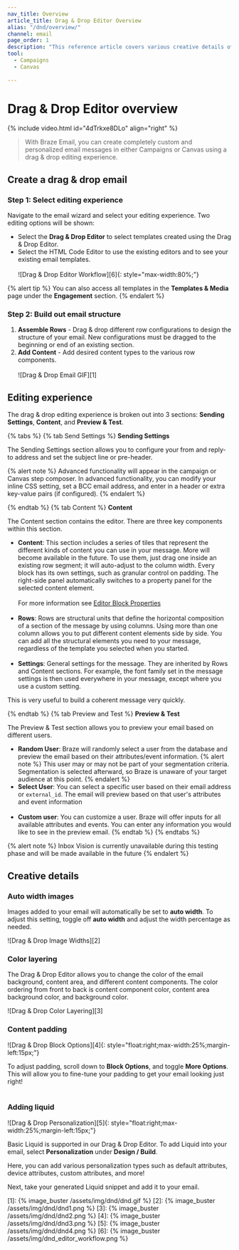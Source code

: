 ```yaml
---
nav_title: Overview
article_title: Drag & Drop Editor Overview
alias: "/dnd/overview/"
channel: email
page_order: 1
description: "This reference article covers various creative details of Drag & Drop editor blocks."
tool: 
  - Campaigns
  - Canvas
  
---
```


# Drag & Drop Editor overview

{% include video.html id="4dTrkxe8DLo" align="right" %}

> With Braze Email, you can create completely custom and personalized email messages in either Campaigns or Canvas using a drag & drop editing experience.

## Create a drag & drop email

### Step 1: Select editing experience

Navigate to the email wizard and select your editing experience. Two editing options will be shown:

- Select the __Drag & Drop Editor__ to select templates created using the Drag & Drop Editor.
- Select the HTML Code Editor to use the existing editors and to see your existing email templates. <br><br>![Drag & Drop Editor Workflow][6]{: style="max-width:80%;"}

{% alert tip %}
You can also access all templates in the **Templates & Media** page under the **Engagement** section.
{% endalert %}

### Step 2: Build out email structure

1. __Assemble Rows__ - Drag & drop different row configurations to design the structure of your email. New configurations must be dragged to the beginning or end of an existing section.
2. __Add Content__ - Add desired content types to the various row components.<br><br>![Drag & Drop Email GIF][1]

## Editing experience

The drag & drop editing experience is broken out into 3 sections: __Sending Settings__, __Content__, and __Preview & Test__.

{% tabs %}
{% tab Send Settings %}
__Sending Settings__

The Sending Settings section allows you to configure your from and reply-to address and set the subject line or pre-header. 

{% alert note %}
Advanced functionality will appear in the campaign or Canvas step composer. In advanced functionality, you can modify your inline CSS setting, set a BCC email address, and enter in a header or extra key-value pairs (if configured).
{% endalert %}

{% endtab %}
{% tab Content %}
__Content__

The Content section contains the editor. There are three key components within this section.

- __Content__: This section includes a series of tiles that represent the different kinds of content you can use in your message. More will become available in the future. To use them, just drag one inside an existing row segment; it will auto-adjust to the column width. Every block has its own settings, such as granular control on padding. The right-side panel automatically switches to a property panel for the selected content element.<br><br> For more information see [Editor Block Properties]({{site.baseurl}}/dnd/editor_blocks/)<br><br>
- __Rows__: Rows are structural units that define the horizontal composition of a section of the message by using columns. Using more than one column allows you to put different content elements side by side. You can add all the structural elements you need to your message, regardless of the template you selected when you started.<br><br>
- __Settings__: General settings for the message. They are inherited by Rows and Content sections. For example, the font family set in the message settings is then used everywhere in your message, except where you use a custom setting.

This is very useful to build a coherent message very quickly.

{% endtab %}
{% tab Preview and Test %}
__Preview & Test__

The Preview & Test section allows you to preview your email based on different users.

- __Random User__: Braze will randomly select a user from the database and preview the email based on their attributes/event information.
{% alert note %}
This user may or may not be part of your segmentation criteria. Segmentation is selected afterward, so Braze is unaware of your target audience at this point.
{% endalert %}
- __Select User__: You can select a specific user based on their email address or `external_id`. The email will preview based on that user's attributes and event information<br><br>
- __Custom user__: You can customize a user. Braze will offer inputs for all available attributes and events. You can enter any information you would like to see in the preview email.
{% endtab %}
{% endtabs %}

{% alert note %}
Inbox Vision is currently unavailable during this testing phase and will be made available in the future
{% endalert %}

## Creative details 

### Auto width images

Images added to your email will automatically be set to __auto width__. To adjust this setting, toggle off __auto width__ and adjust the width percentage as needed. 

![Drag & Drop Image Widths][2]

### Color layering

The Drag & Drop Editor allows you to change the color of the email background, content area, and different content components. The color ordering from front to back is content component color, content area background color, and background color. 

![Drag & Drop Color Layering][3]

### Content padding

![Drag & Drop Block Options][4]{: style="float:right;max-width:25%;margin-left:15px;"}

To adjust padding, scroll down to __Block Options__, and toggle __More Options__. This will allow you to fine-tune your padding to get your email looking just right!
<br><br>
### Adding liquid 

![Drag & Drop Personalization][5]{: style="float:right;max-width:25%;margin-left:15px;"}

Basic Liquid is supported in our Drag & Drop Editor. To add Liquid into your email, select __Personalization__ under __Design / Build__. 

Here, you can add various personalization types such as default attributes, device attributes, custom attributes, and more! 

Next, take your generated Liquid snippet and add it to your email.

[1]: {% image_buster /assets/img/dnd/dnd.gif %}
[2]: {% image_buster /assets/img/dnd/dnd1.png %}
[3]: {% image_buster /assets/img/dnd/dnd2.png %}
[4]: {% image_buster /assets/img/dnd/dnd3.png %}
[5]: {% image_buster /assets/img/dnd/dnd4.png %}
[6]: {% image_buster /assets/img/dnd_editor_workflow.png %}
